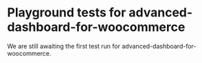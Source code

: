 # Playground tests for advanced-dashboard-for-woocommerce
We are still awaiting the first test run for advanced-dashboard-for-woocommerce.
